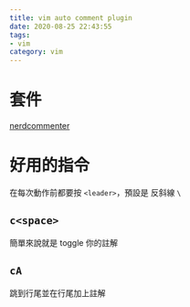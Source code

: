 ```yaml
---
title: vim auto comment plugin
date: 2020-08-25 22:43:55
tags:
- vim
category: vim
---
```


# 套件
[nerdcommenter](https://github.com/preservim/nerdcommenter)

# 好用的指令
在每次動作前都要按 `<leader>`，預設是 反斜線 `\`  

## `c<space>`
簡單來說就是 toggle 你的註解  

## `cA`
跳到行尾並在行尾加上註解
